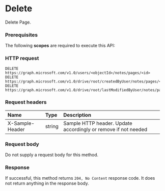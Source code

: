 # Delete

Delete Page.
### Prerequisites
The following **scopes** are required to execute this API: 
### HTTP request
<!-- { "blockType": "ignored" } -->
```http
DELETE https://graph.microsoft.com/v1.0/users/<objectId>/notes/pages/<id>
DELETE https://graph.microsoft.com/v1.0/drive/root/createdByUser/notes/pages/<id>
DELETE https://graph.microsoft.com/v1.0/drive/root/lastModifiedByUser/notes/pages/<id>

```
### Request headers
| Name       | Type | Description|
|:---------------|:--------|:----------|
| X-Sample-Header  | string  | Sample HTTP header. Update accordingly or remove if not needed|

### Request body
Do not supply a request body for this method.


### Response
If successful, this method returns `204, No Content` response code. It does not return anything in the response body.


<!-- uuid: 8fcb5dbc-d5aa-4681-8e31-b001d5168d79
2015-10-25 14:57:30 UTC -->
<!-- {
  "type": "#page.annotation",
  "description": "Delete",
  "keywords": "",
  "section": "documentation",
  "tocPath": ""
}-->